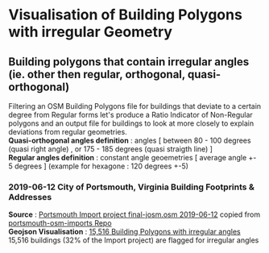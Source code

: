 # Visualisation of Building Polygons with irregular Geometry

## Building polygons that contain irregular angles (ie. other then regular, orthogonal, quasi-orthogonal) 

Filtering an OSM Building Polygons file for buildings that deviate to a certain degree from Regular forms let's produce a Ratio Indicator of Non-Regular polygons and an output file for buildings to look at more closely to explain deviations from regular geometries.
<br/>**Quasi-orthogonal angles definition** : angles [ between 80 - 100 degrees (quasi right angle) , or 175 - 185 degrees (quasi straigth line) ] 
<br/>**Regular angles definition** : constant angle geoemetries [ average angle +- 5 degrees ] (example for hexagone : 120 degrees +-5) 

### 2019-06-12 City of Portsmouth, Virginia Building Footprints & Addresses 

**Source** : [Portsmouth Import project final-josm.osm 2019-06-12](source/2019_06_12_portsmouth_osm_imports_final_josm.osm.gz) copied from 
[portsmouth-osm-imports Repo](https://github.com/jonahadkins/portsmouth-osm-imports)
<br/> **Geojson Visualisation** : [15,516 Building Polygons with irregular angles](geojson/2019_06_12_portsmouth_building_import_Polygons_with_irregular_angles_topo.geojson)
<br/>  15,516 buildings (32% of the Import project) are flagged for irregular angles
